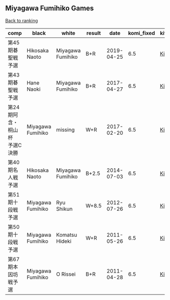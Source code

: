 ## Miyagawa Fumihiko Games

[Back to ranking](../../index.md)




| **comp** | **black** | **white** | **result** | **date** | **komi_fixed** | **kifu** | 
| --- | --- | --- | --- | --- | --- | --- |
| 第45期碁聖戦予選 | Hikosaka Naoto | Miyagawa Fumihiko | B+R | 2019-04-25 | 6.5 | [Kifu](https://kifudepot.net/kifucontents.php?id=d8TEPkGm8I%2B7erXPKvhYLg%3D%3D) | 
| 第43期碁聖戦予選 | Hane Naoki | Miyagawa Fumihiko | B+R | 2017-04-27 | 6.5 | [Kifu](https://kifudepot.net/kifucontents.php?id=NzGSMeIkynAbGEFW1TQoQg%3D%3D) | 
| 第24期阿含・桐山杯　予選C決勝 | Miyagawa Fumihiko | missing | W+R | 2017-02-20 | 6.5 | [Kifu](https://kifudepot.net/kifucontents.php?id=VJdrA3YMuF%2BPtCSzv%2FXGKQ%3D%3D) | 
| 第40期名人戦予選 | Hikosaka Naoto | Miyagawa Fumihiko | B+2.5 | 2014-07-03 | 6.5 | [Kifu](https://kifudepot.net/kifucontents.php?id=l4gKTQN7PZaGK8lXRbK%2FNQ%3D%3D) | 
| 第51期十段戦予選 | Miyagawa Fumihiko | Ryu Shikun | W+8.5 | 2012-07-26 | 6.5 | [Kifu](https://kifudepot.net/kifucontents.php?id=OWgusrHeOl%2FvQgRiav9nAA%3D%3D) | 
| 第50期十段戦予選 | Miyagawa Fumihiko | Komatsu Hideki | W+R | 2011-05-26 | 6.5 | [Kifu](https://kifudepot.net/kifucontents.php?id=Pxb3iN9lQBFn6LXxWRJ2dQ%3D%3D) | 
| 第67期本因坊戦予選 | Miyagawa Fumihiko | O Rissei | B+R | 2011-04-28 | 6.5 | [Kifu](https://kifudepot.net/kifucontents.php?id=iw8JgaWpJIEYjM0H6rUxPA%3D%3D) |




